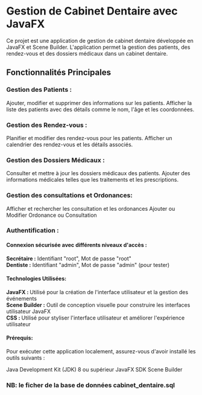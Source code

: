 <h1>Gestion de Cabinet Dentaire avec JavaFX</h1>
<span>Ce projet est une application de gestion de cabinet dentaire développée en JavaFX et Scene Builder. L'application permet la gestion des patients, des rendez-vous et des dossiers médicaux dans un cabinet dentaire.</span>

<h2>Fonctionnalités Principales</h2>
<h3>Gestion des Patients :</h3>

Ajouter, modifier et supprimer des informations sur les patients.
Afficher la liste des patients avec des détails comme le nom, l'âge et les coordonnées.

<h3>Gestion des Rendez-vous :</h3>

Planifier et modifier des rendez-vous pour les patients.
Afficher un calendrier des rendez-vous et les détails associés.

<h3>Gestion des Dossiers Médicaux :</h3>

Consulter et mettre à jour les dossiers médicaux des patients.
Ajouter des informations médicales telles que les traitements et les prescriptions.

<h3>Gestion des consultations et Ordonances:</h3>

Afficher et rechercher les consultation et les ordonances
Ajouter ou Modifier Ordonance ou Consultation

<h3>Authentification :</h3>

<h4>Connexion sécurisée avec différents niveaux d'accès :</h4>

<strong>Secrétaire :</strong> Identifiant "root", Mot de passe "root"<br>
<strong>Dentiste :</strong> Identifiant "admin", Mot de passe "admin" (pour tester)

<h4>Technologies Utilisées:</h4>
<strong>JavaFX : </strong>Utilisé pour la création de l'interface utilisateur et la gestion des événements<br>
<strong>Scene Builder :</strong> Outil de conception visuelle pour construire les interfaces utilisateur JavaFX<br>
<strong>CSS : </strong>Utilisé pour styliser l'interface utilisateur et améliorer l'expérience utilisateur

<h4>Prérequis:</h4>
Pour exécuter cette application localement, assurez-vous d'avoir installé les outils suivants :

Java Development Kit (JDK) 8 ou supérieur
JavaFX SDK
Scene Builder

<h3 color= "Red">NB: le ficher de la base de données cabinet_dentaire.sql</h3>

